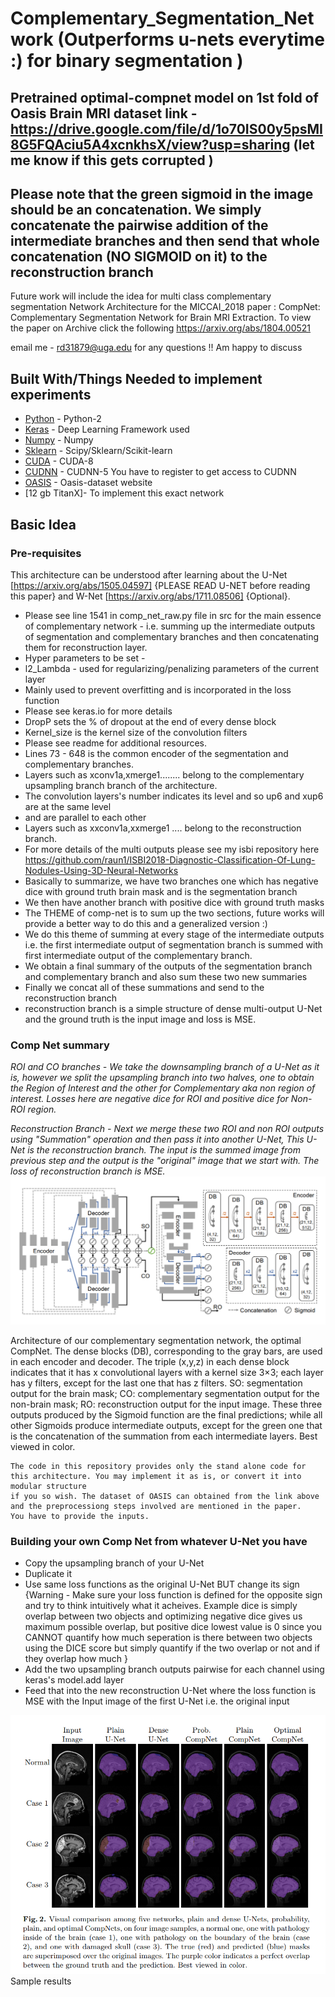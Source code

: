 # Complementary_Segmentation_Network (Outperforms u-nets everytime :) for binary segmentation ) 
## Pretrained optimal-compnet model on 1st fold of Oasis Brain MRI dataset link - https://drive.google.com/file/d/1o70IS00y5psMI8G5FQAciu5A4xcnkhsX/view?usp=sharing (let me know if this gets corrupted )
## Please note that the green sigmoid in the image should be an concatenation. We simply concatenate the pairwise addition of the intermediate branches and then send that whole concatenation (NO SIGMOID on it) to the reconstruction branch

Future work will include the idea for multi class complementary segmentation
Network Architecture for the MICCAI_2018 paper : CompNet: Complementary Segmentation Network for Brain MRI Extraction. To view the paper on Archive click the following https://arxiv.org/abs/1804.00521 


email me - rd31879@uga.edu for any questions !! Am happy to discuss 

## Built With/Things Needed to implement experiments

* [Python](https://www.python.org/downloads/) - Python-2 
* [Keras](http://www.keras.io) - Deep Learning Framework used
* [Numpy](http://www.numpy.org/) - Numpy
* [Sklearn](http://scikit-learn.org/stable/install.html) - Scipy/Sklearn/Scikit-learn
* [CUDA](https://developer.nvidia.com/cuda-80-ga2-download-archive) - CUDA-8
* [CUDNN](https://developer.nvidia.com/rdp/assets/cudnn_library-pdf-5prod) - CUDNN-5 You have to register to get access to CUDNN
* [OASIS](https://www.oasis-brains.org/) - Oasis-dataset website
* [12 gb TitanX]- To implement this exact network

## Basic Idea
### Pre-requisites
This architecture can be understood after learning about the U-Net [https://arxiv.org/abs/1505.04597] {PLEASE READ U-NET before reading this paper} and W-Net [https://arxiv.org/abs/1711.08506] {Optional}.
* Please see line 1541 in comp_net_raw.py file in src for the main essence of complementary network - i.e. summing up the intermediate outputs of segmentation and complementary branches and then concatenating them for reconstruction layer.
* Hyper parameters to be set - 
* l2_Lambda - used for regularizing/penalizing parameters of the current layer
* Mainly used to prevent overfitting and is incorporated in the loss function
* Please see keras.io for more details
* DropP sets the % of dropout at the end of every dense block
* Kernel_size is the kernel size of the convolution filters
* Please see readme for additional resources.
* Lines 73 - 648 is the common encoder of the segmentation and complementary branches. 
* Layers such as xconv1a,xmerge1........ belong to the complementary upsampling branch branch of the architecture.
* The convolution layers's number indicates its level and so up6 and xup6 are at the same level
* and are parallel to each other
* Layers such as xxconv1a,xxmerge1 .... belong to the reconstruction branch. 
* For more details of the multi outputs please see my isbi repository here
https://github.com/raun1/ISBI2018-Diagnostic-Classification-Of-Lung-Nodules-Using-3D-Neural-Networks
* Basically to summarize, we have two branches one which has negative dice with ground truth brain mask 
 and is the segmentation branch
* We then have another branch with positive dice with ground truth masks
* The THEME of comp-net is to sum up the two sections, future works will provide a better way to do this and a generalized version :) 
* We do this theme of summing at every stage of the intermediate outputs i.e. the first intermediate output of segmentation branch 
 is summed with first intermediate output of the complementary branch.
* We obtain a final summary of the outputs of the segmentation branch and complementary branch and also sum these two new summaries
* Finally we concat all of these summations and send to the reconstruction branch
* reconstruction branch is a simple structure of dense multi-output U-Net and the ground truth is the input image and loss is MSE.

### Comp Net summary
*ROI and CO branches - 
We take the downsampling branch of a U-Net as it is, however we split the upsampling branch into two halves, one to obtain the Region of Interest and the other for Complementary aka non region of interest. Losses here are negative dice for ROI and positive dice for Non-ROI region.*

*Reconstruction Branch - 
Next we merge these two ROI and non ROI outputs using "Summation" operation and then pass it into another U-Net, This U-Net is the reconstruction branch. The input is the summed image from previous step and the output is the "original" image that we start with. The loss of reconstruction branch is MSE.*
![alt text](https://github.com/raun1/Complementary_Segmentation_Network/blob/master/fig/Network_img.PNG)

Architecture of our complementary segmentation network, the optimal CompNet.
The dense blocks (DB), corresponding to the gray bars, are used in each encoder
and decoder. The triple (x,y,z) in each dense block indicates that it has x convolutional
layers with a kernel size 3×3; each layer has y filters, except for the last one that has z
filters. SO: segmentation output for the brain mask; CO: complementary segmentation
output for the non-brain mask; RO: reconstruction output for the input image. These
three outputs produced by the Sigmoid function are the final predictions; while all
other Sigmoids produce intermediate outputs, except for the green one that is the concatenation of the summation from each intermediate layers. Best viewed in color.
```
The code in this repository provides only the stand alone code for this architecture. You may implement it as is, or convert it into modular structure
if you so wish. The dataset of OASIS can obtained from the link above and the preprocessiong steps involved are mentioned in the paper. 
You have to provide the inputs.
```
### Building your own Comp Net from whatever U-Net you have

* Copy the upsampling branch of your U-Net
* Duplicate it
* Use same loss functions as the original U-Net BUT change its sign {Warning - Make sure your loss function is defined for the opposite sign and try to think intuitively what it acheives. Example dice is simply overlap between two objects and optimizing negative dice gives us maximum possible overlap, but positive dice lowest value is 0 since you CANNOT quantify how much seperation is there between two objects using the DICE score but simply quantify if the two overlap or not and if they overlap how much }
* Add the two upsampling branch outputs pairwise for each channel using keras's model.add layer
* Feed that into the new reconstruction U-Net where the loss function is MSE with the Input image of the first U-Net i.e. the original  input


![alt text](https://github.com/raun1/Complementary_Segmentation_Network/blob/master/fig/sample_results.PNG)
Sample results


